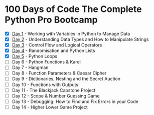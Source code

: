 # 100 Days of Code The Complete Python Pro Bootcamp
- [x] [Day 1](https://github.com/gwynnbonita/100-Days-of-Code-The-Complete-Python-Pro-Bootcamp/tree/main/Day%201) - Working with Variables in Python to Manage Data
- [x] [Day 2](https://github.com/gwynnbonita/100-Days-of-Code-The-Complete-Python-Pro-Bootcamp/tree/main/Day%202) - Understanding Data Types and How to Manipulate Strings
- [x] [Day 3](https://github.com/gwynnbonita/100-Days-of-Code-The-Complete-Python-Pro-Bootcamp/tree/main/Day%203) - Control Flow and Logical Operators
- [x] [Day 4](https://github.com/gwynnbonita/100-Days-of-Code-The-Complete-Python-Pro-Bootcamp/tree/main/Day%204) - Randomisation and Python Lists
- [x] [Day 5](https://github.com/gwynnbonita/100-Days-of-Code-The-Complete-Python-Pro-Bootcamp/tree/main/Day%205) - Python Loops
- [ ] Day 6 - Python Functions & Karel
- [ ] Day 7 - Hangman
- [ ] Day 8 - Function Parameters & Caesar Cipher
- [ ] Day 9 - Dictionaries, Nesting and the Secret Auction
- [ ] Day 10 - Functions with Outputs
- [ ] Day 11 - The Blackjack Capstone Project
- [ ] Day 12 - Scope & Number Guessing Game
- [ ] Day 13 - Debugging: How to Find and Fix Errors in your Code
- [ ] Day 14 - Higher Lower Game Project
